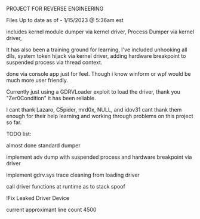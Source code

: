 PROJECT FOR REVERSE ENGINEERING

Files Up to date as of - 1/15/2023 @ 5:36am est

includes kernel module dumper via kernel driver, 
Process Dumper via kernel driver, 


It has also been a training ground for learning, I've included unhooking all dlls, system token hijack via kernel driver, adding hardware breakpoint to suspended process via thread context.

done via console app just for feel. Though i know winform or wpf would be much more user friendly.

 Currently just using a GDRVLoader exploit to load the driver, thank you "Zer0Condition" it has been reliable.

 I cant thank  Lazaro, C5pider, mrd0x, NULL, and idov31 cant thank them enough for their help learning and working through problems on this project so far.

 
TODO list:

almost done  standard dumper

implement adv dump with suspended process and hardware breakpoint via driver

implement gdrv.sys trace cleaning from loading driver

call driver functions at runtime as to stack spoof

!Fix Leaked Driver Device


current approximant line count 4500
